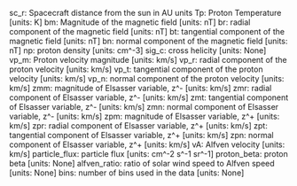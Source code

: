 sc_r: Spacecraft distance from the sun in AU units
Tp: Proton Temperature [units: K]
bm: Magnitude of the magnetic field [units: nT]
br: radial component of the magnetic field [units: nT]
bt: tangential component of the magnetic field [units: nT]
bn: normal component of the magnetic field [units: nT]
np: proton density [units: cm^-3]
sig_c: cross helicity [units: None]
vp_m: Proton velocity magnitude [units: km/s]
vp_r: radial component of the proton velocity [units: km/s]
vp_t: tangential component of the proton velocity [units: km/s]
vp_n: normal component of the proton velocity [units: km/s]
zmm: magnitude of Elsasser variable, z^- [units: km/s]
zmr: radial component of Elsasser variable, z^- [units: km/s]
zmt: tangential component of Elsasser variable, z^- [units: km/s]
zmn: normal component of Elsasser variable, z^- [units: km/s]
zpm: magnitude of Elsasser variable, z^+ [units: km/s]
zpr: radial component of Elsasser variable, z^+ [units: km/s]
zpt: tangential component of Elsasser variable, z^+ [units: km/s]
zpn: normal component of Elsasser variable, z^+ [units: km/s]
vA: Alfven velocity [units: km/s]
particle_flux: particle flux [units: cm^-2 s^-1 sr^-1]
proton_beta: proton beta [units: None]
alfven_ratio: ratio of solar wind speed to Alfven speed [units: None]
bins: number of bins used in the data [units: None]
